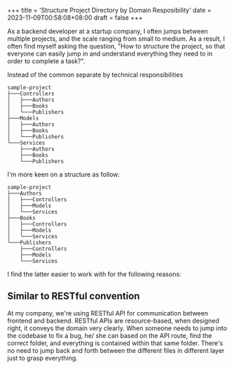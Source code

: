 +++
title = 'Structure Project Directory by Domain Resposibility'
date = 2023-11-09T00:58:08+08:00
draft = false
+++

As a backend developer at a startup company, I often jumps between multiple projects, and the scale ranging from small
to medium. As a result, I often find myself asking the question, "How to structure the project, so that everyone can
easily jump in and understand everything they need to in order to complete a task?".

Instead of the common separate by technical responsibilities

```
sample-project
├───Controllers
│   ├───Authors
│   ├───Books
│   └───Publishers
├───Models
│   ├───Authors
│   ├───Books
│   └───Publishers
└───Services
    ├───Authors
    ├───Books
    └───Publishers
```

I'm more keen on a structure as follow:

```
sample-project
├───Authors
│   ├───Controllers
│   ├───Models
│   └───Services
├───Books
│   ├───Controllers
│   ├───Models
│   └───Services
└───Publishers
    ├───Controllers
    ├───Models
    └───Services
```

I find the latter easier to work with for the following reasons:

## Similar to RESTful convention

At my company, we're using RESTful API for communication between frontend and backend. RESTful APIs are resource-based,
when designed right, it conveys the domain very clearly. When someone needs to jump into the codebase to fix a bug, he/
she can based on the API route, find the correct folder, and everything is contained within that same folder. There's no
need to jump back and forth between the different files in different layer just to grasp everything.
